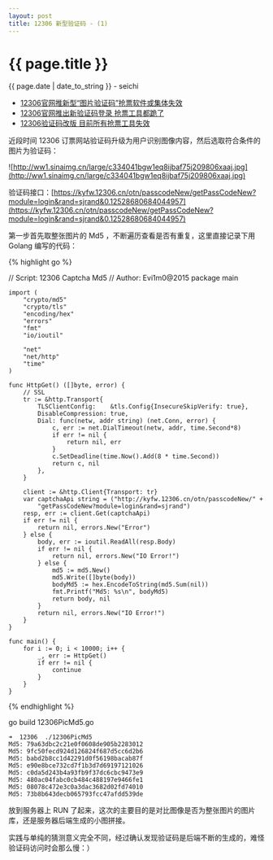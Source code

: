 ```yaml
---
layout: post
title: 12306 新型验证码 - (1)
---
```


{{ page.title }}
================
<p class="date">{{ page.date | date_to_string }} - seichi</p>


- [12306官网推新型“图片验证码”抢票软件或集体失效](http://gz.ifeng.com/zaobanche/detail_2015_03/17/3666125_0.shtml)
- [12306官网推出新验证码登录 抢票工具都跪了](http://digi.hsw.cn/system/2015/0316/15899.shtml)
- [12306验证码改版 目前所有抢票工具失效](http://it.21cn.com/itroll/a/2015/0316/10/29219239.shtml)

近段时间 12306 订票网站验证码升级为用户识别图像内容，然后选取符合条件的图片为验证码：

![http://ww1.sinaimg.cn/large/c334041bgw1eq8ijbaf75j209806xaaj.jpg](http://ww1.sinaimg.cn/large/c334041bgw1eq8ijbaf75j209806xaaj.jpg)

验证码接口：[https://kyfw.12306.cn/otn/passcodeNew/getPassCodeNew?module=login&rand=sjrand&0.12528680684044957](https://kyfw.12306.cn/otn/passcodeNew/getPassCodeNew?module=login&rand=sjrand&0.12528680684044957)

第一步首先取整张图片的 Md5 ，不断遍历查看是否有重复，这里直接记录下用 Golang 编写的代码：

{% highlight go %}

// Script: 12306 Captcha Md5
// Author: Evi1m0@2015
    package main

    import (
        "crypto/md5"
        "crypto/tls"
        "encoding/hex"
        "errors"
        "fmt"
        "io/ioutil"

        "net"
        "net/http"
        "time"
    )

    func HttpGet() ([]byte, error) {
        // SSL
        tr := &http.Transport{
            TLSClientConfig:    &tls.Config{InsecureSkipVerify: true},
            DisableCompression: true,
            Dial: func(netw, addr string) (net.Conn, error) {
                c, err := net.DialTimeout(netw, addr, time.Second*8)
                if err != nil {
                    return nil, err
                }
                c.SetDeadline(time.Now().Add(8 * time.Second))
                return c, nil
            },
        }

        client := &http.Client{Transport: tr}
        var captchaApi string = ("http://kyfw.12306.cn/otn/passcodeNew/" +
            "getPassCodeNew?module=login&rand=sjrand")
        resp, err := client.Get(captchaApi)
        if err != nil {
            return nil, errors.New("Error")
        } else {
            body, err := ioutil.ReadAll(resp.Body)
            if err != nil {
                return nil, errors.New("IO Error!")
            } else {
                md5 := md5.New()
                md5.Write([]byte(body))
                bodyMd5 := hex.EncodeToString(md5.Sum(nil))
                fmt.Printf("Md5: %s\n", bodyMd5)
                return body, nil
            }
            return nil, errors.New("IO Error!")
        }
    }

    func main() {
        for i := 0; i < 10000; i++ {
            _, err := HttpGet()
            if err != nil {
                continue
            }
        }
    }

{% endhighlight %}

go build 12306PicMd5.go

    ➜  12306  ./12306PicMd5
    Md5: 79a63dbc2c21e0f0608de905b2283012
    Md5: 9fc50fecd924d126824f687d5cc6d2b6
    Md5: babd2b8cc1d42291d0f56198bacab87f
    Md5: e90e8bce732cd7f1b3d7d69197121026
    Md5: c0da5d243b4a93fb9f37dc6cbc9473e9
    Md5: 480ac04fabc0cb484c488197e9466fe1
    Md5: 08078c472e3c0a3dac3682d02fd74010
    Md5: 73b8b643decb065793fcc47afdd539de
    
放到服务器上 RUN 了起来，这次的主要目的是对比图像是否为整张图片的图片库，还是服务器后端生成的小图拼接。

实践与单纯的猜测意义完全不同，经过确认发现验证码是后端不断的生成的，难怪验证码访问时会那么慢：）